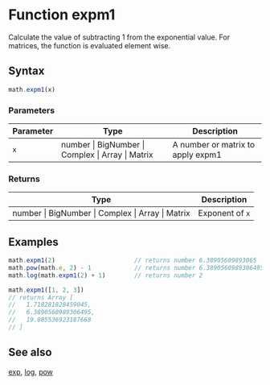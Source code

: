 <!-- Note: This file is automatically generated from source code comments. Changes made in this file will be overridden. -->

# Function expm1

Calculate the value of subtracting 1 from the exponential value.
For matrices, the function is evaluated element wise.


## Syntax

```js
math.expm1(x)
```

### Parameters

Parameter | Type | Description
--------- | ---- | -----------
`x` | number &#124; BigNumber &#124; Complex &#124; Array &#124; Matrix | A number or matrix to apply expm1

### Returns

Type | Description
---- | -----------
number &#124; BigNumber &#124; Complex &#124; Array &#124; Matrix | Exponent of `x`


## Examples

```js
math.expm1(2)                      // returns number 6.38905609893065
math.pow(math.e, 2) - 1            // returns number 6.3890560989306495
math.log(math.expm1(2) + 1)        // returns number 2

math.expm1([1, 2, 3])
// returns Array [
//   1.718281828459045,
//   6.3890560989306495,
//   19.085536923187668
// ]
```


## See also

[exp](exp.md),
[log](log.md),
[pow](pow.md)
